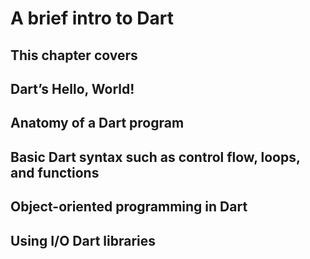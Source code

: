 # A brief intro to Dart

## This chapter covers

## Dart’s Hello, World!
## Anatomy of a Dart program
## Basic Dart syntax such as control flow, loops, and functions
## Object-oriented programming in Dart
## Using I/O Dart libraries